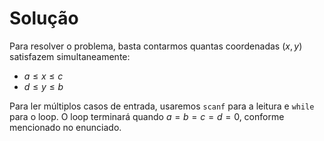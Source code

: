 # Solução

Para resolver o problema, basta contarmos quantas coordenadas $(x, y)$ satisfazem simultaneamente:

- $a \leq x \leq c$
- $d \leq y \leq b$

Para ler múltiplos casos de entrada, usaremos `scanf` para a leitura e `while` para o loop. O loop terminará quando $a = b = c = d = 0$, conforme mencionado no enunciado.
